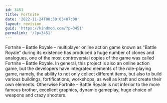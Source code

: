 ```yaml
---
id: 3451
title: Fortnite
date: '2022-11-24T00:30:03+07:00'
layout: revision
guid: 'https://kindmod.com/?p=3451'
permalink: '/?p=3451'
---
```


Fortnite – Battle Royale – multiplayer online action game known as “Battle Royale” during its existence has produced a huge number of clones and analogues, one of the most controversial copies of the game was called Fortnite – Battle Royale. In general, this project is also an online action game, but the developers have integrated elements of the role-playing game, namely, the ability to not only collect different items, but also to build various buildings, fortifications, workshops, as well as kraft and create their own elements. Otherwise Fortnite – Battle Royale is not inferior to the more famous brother, excellent graphics, dynamic gameplay, huge choice of weapons and crazy shooters.